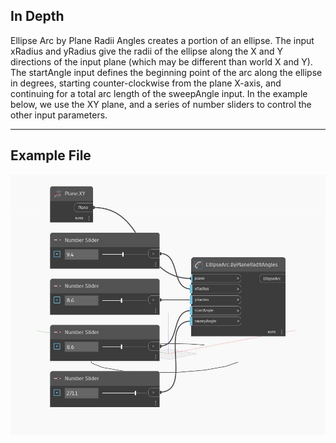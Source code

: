 ## In Depth
Ellipse Arc by Plane Radii Angles creates a portion of an ellipse. The input xRadius and yRadius give the radii of the ellipse along the X and Y directions of the input plane (which may be different than world X and Y). The startAngle input defines the beginning point of the arc along the ellipse in degrees, starting counter-clockwise from the plane X-axis, and continuing for a total arc length of the sweepAngle input. In the example below, we use the XY plane, and a series of number sliders to control the other input parameters.
___
## Example File

![ByPlaneRadiiAngles](./Autodesk.DesignScript.Geometry.EllipseArc.ByPlaneRadiiAngles_img.jpg)

